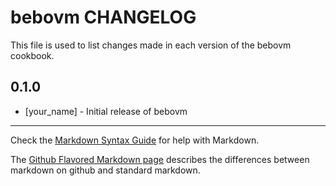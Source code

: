 # bebovm CHANGELOG

This file is used to list changes made in each version of the bebovm cookbook.

## 0.1.0
- [your_name] - Initial release of bebovm

- - -
Check the [Markdown Syntax Guide](http://daringfireball.net/projects/markdown/syntax) for help with Markdown.

The [Github Flavored Markdown page](http://github.github.com/github-flavored-markdown/) describes the differences between markdown on github and standard markdown.
